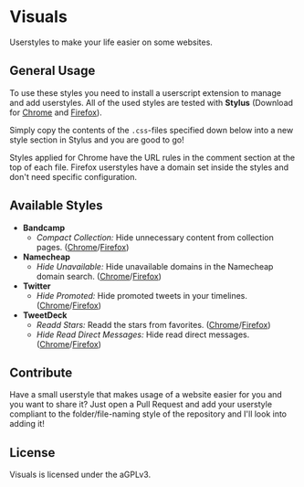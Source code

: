 # Visuals
Userstyles to make your life easier on some websites.

## General Usage

To use these styles you need to install a userscript extension to manage and add userstyles. All of the used styles are tested with **Stylus** (Download for [Chrome](https://chrome.google.com/webstore/detail/stylus/clngdbkpkpeebahjckkjfobafhncgmne) and [Firefox](https://addons.mozilla.org/en-US/firefox/addon/styl-us/)).

Simply copy the contents of the `.css`-files specified down below into a new style section in Stylus and you are good to go!

Styles applied for Chrome have the URL rules in the comment section at the top of each file. Firefox userstyles have a domain set inside the styles and don't need specific configuration.

## Available Styles

* **Bandcamp**
  * _Compact Collection:_ Hide unnecessary content from collection pages. ([Chrome](https://github.com/nightbug/visuals/blob/master/bandcamp/collection/collection.css)/[Firefox](https://github.com/nightbug/visuals/blob/master/bandcamp/collection/collection.firefox.css))
* **Namecheap**
  * _Hide Unavailable:_ Hide unavailable domains in the Namecheap domain search. ([Chrome](https://github.com/nightbug/visuals/blob/master/namecheap/unavailable/unavailable.css)/[Firefox](https://github.com/nightbug/visuals/blob/master/namecheap/unavailable/unavailable.firefox.css))
* **Twitter**
  * _Hide Promoted:_ Hide promoted tweets in your timelines. ([Chrome](https://github.com/nightbug/visuals/blob/master/twitter/promoted/promoted.css)/[Firefox](https://github.com/nightbug/visuals/blob/master/twitter/promoted/promoted.firefox.css))
* **TweetDeck**
  * _Readd Stars:_ Readd the stars from favorites. ([Chrome](https://github.com/nightbug/visuals/blob/master/tweetdeck/stars/stars.css)/[Firefox](https://github.com/nightbug/visuals/blob/master/tweetdeck/stars/stars.firefox.css))
  * _Hide Read Direct Messages:_ Hide read direct messages. ([Chrome](https://github.com/nightbug/visuals/blob/master/tweetdeck/direct-messages/direct-messages.css)/[Firefox](https://github.com/nightbug/visuals/blob/master/tweetdeck/direct-messages/direct-messages.firefox.css))

## Contribute

Have a small userstyle that makes usage of a website easier for you and you want to share it? Just open a Pull Request and add your userstyle compliant to the folder/file-naming style of the repository and I'll look into adding it!

## License

Visuals is licensed under the aGPLv3.
